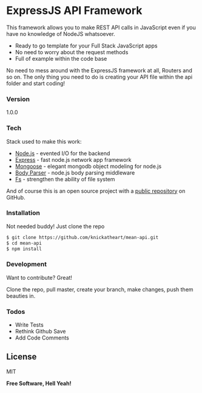 # ExpressJS API Framework

This framework allows you to make REST API calls in JavaScript even if you have no knowledge of NodeJS whatsoever.

  - Ready to go template for your Full Stack JavaScript apps
  - No need to worry about the request methods
  - Full of example within the code base

No need to mess around with the ExpressJS framework at all, Routers and so on.
The only thing you need to do is creating your API file within the api folder and start coding!

### Version
1.0.0

### Tech

Stack used to make this work:
* [Node.js] - evented I/O for the backend
* [Express] - fast node.js network app framework
* [Mongoose] - elegant mongodb object modeling for node.js
* [Body Parser] - node.js body parsing middleware
* [Fs] - strengthen the ability of file system

And of course this is an open source project with a [public repository][dill]
 on GitHub.

### Installation

Not needed buddy! Just clone the repo

```sh
$ git clone https://github.com/knickatheart/mean-api.git
$ cd mean-api
$ npm install
```

### Development

Want to contribute? Great!

Clone the repo, pull master, create your branch, make changes, push them beauties in.

### Todos

 - Write Tests
 - Rethink Github Save
 - Add Code Comments

License
----

MIT


**Free Software, Hell Yeah!**

   [git-repo-url]: <https://github.com/knickatheart/mean-api.git>
   [dill]: <https://github.com/knickatheart/mean-api>
   [node.js]: <http://nodejs.org>
   [express]: <http://expressjs.com>
   [NodeJS]: <https://www.npmjs.com>
   [Mongoose]: <http://mongoosejs.com/>
   [body parser]: <https://www.npmjs.com/package/body-parser-json>
   [fs]: <https://www.npmjs.com/package/file-system>